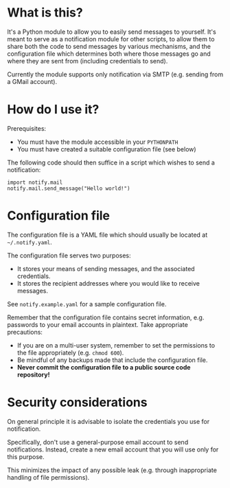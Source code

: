 What is this?
=============

It's a Python module to allow you to easily send messages to yourself.
It's meant to serve as a notification module for other scripts, to
allow them to share both the code to send messages by various
mechanisms, and the configuration file which determines both where
those messages go and where they are sent from (including credentials
to send).

Currently the module supports only notification via SMTP (e.g. sending
from a GMail account).

How do I use it?
================

Prerequisites:

 - You must have the module accessible in your `PYTHONPATH`
 - You must have created a suitable configuration file (see below)

The following code should then suffice in a script which wishes to
send a notification:

    import notify.mail
    notify.mail.send_message("Hello world!")

Configuration file
==================

The configuration file is a YAML file which should usually be located
at `~/.notify.yaml`.

The configuration file serves two purposes:

  - It stores your means of sending messages, and the associated credentials.
  - It stores the recipient addresses where you would like to receive messages.

See `notify.example.yaml` for a sample configuration file.

Remember that the configuration file contains secret information, e.g.
passwords to your email accounts in plaintext. Take appropriate precautions:

 - If you are on a multi-user system, remember to set the permissions to the
   file appropriately (e.g. `chmod 600`).
 - Be mindful of any backups made that include the configuration file.
 - **Never commit the configuration file to a public source code repository!**

Security considerations
=======================

On general principle it is advisable to isolate the credentials you use for
notification.

Specifically, don't use a general-purpose email account to send notifications.
Instead, create a new email account that you will use only for this purpose.

This minimizes the impact of any possible leak (e.g. through inappropriate
handling of file permissions).
